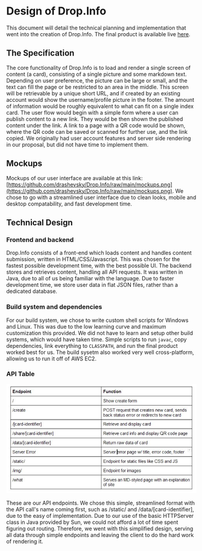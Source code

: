 # Design of Drop.Info
This document will detail the technical planning and implementation that went into the creation of Drop.Info. The final product is available live [here](http://drop-info.live).

## The Specification
The core functionality of Drop.Info is to load and render a single screen of content (a card), consisting of a single picture and some markdown text. Depending on user preference, the picture can be large or small, and the text can fill the page or be restricted to an area in the middle. This screen will be retrievable by a unique short URL, and if created by an existing account would show the username/profile picture in the footer. The amount of information would be roughly equivalent to what can fit on a single index card. The user flow would begin with a simple form where a user can publish content to a new link. They would be then shown the published content under the link. A link to a page with a QR code would be shown, where the QR code can be saved or scanned for further use, and the link copied. We originally had user account features and server side rendering in our proposal, but did not have time to implement them.
## Mockups
Mockups of our user interface are available at this link: [https://github.com/drashevsky/Drop.Info/raw/main/mockups.png](https://github.com/drashevsky/Drop.Info/raw/main/mockups.png). We chose to go with a streamlined user interface due to clean looks, mobile and desktop compatability, and fast development time.

## Technical Design

### Frontend and backend
Drop.Info consists of a front-end which loads content and handles content submission, written in HTML/CSS/Javascript. This was chosen for the fastest possible development time, with the best possible UI. The backend stores and retrieves content, handling all API requests. It was written in Java, due to all of us being familiar with the language. Due to faster development time, we store user data in flat JSON files, rather than a dedicated database.

### Build system and dependencies
For our build system, we chose to write custom shell scripts for Windows and Linux. This was due to the low learning curve and maximum customization this provided. We did not have to learn and setup other build systems, which would have taken time. Simple scripts to run `javac`, copy dependencies, link everything to `CLASSPATH`, and run the final product worked best for us. The build sysetm also worked very well cross-platform, allowing us to run it off of AWS EC2.

### API Table
![Drop.Info API](https://github.com/drashevsky/Drop.Info/raw/main/api_table.jpg)

These are our API endpoints. We chose this simple, streamlined format with the API call's name coming first, such as /static/ and /data/[card-identifier], due to the easy of implementation. Due to our use of the basic HTTPServer class in Java provided by Sun, we could not afford a lot of time spent figuring out routing. Therefore, we went with this simplified design, serving all data through simple endpoints and leaving the client to do the hard work of rendering it.
